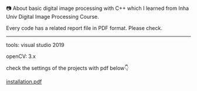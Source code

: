 📷 About basic digital image processing with C++ which I learned from Inha Univ Digital Image Processing Course.

Every code has a related report file in PDF format. Please check.

---

tools: visual studio 2019

openCV: 3.x

check the settings of the projects with pdf below👇

[installation.pdf](https://github.com/dongspam0209/digital_image_processing/files/15213062/installation.pdf)
